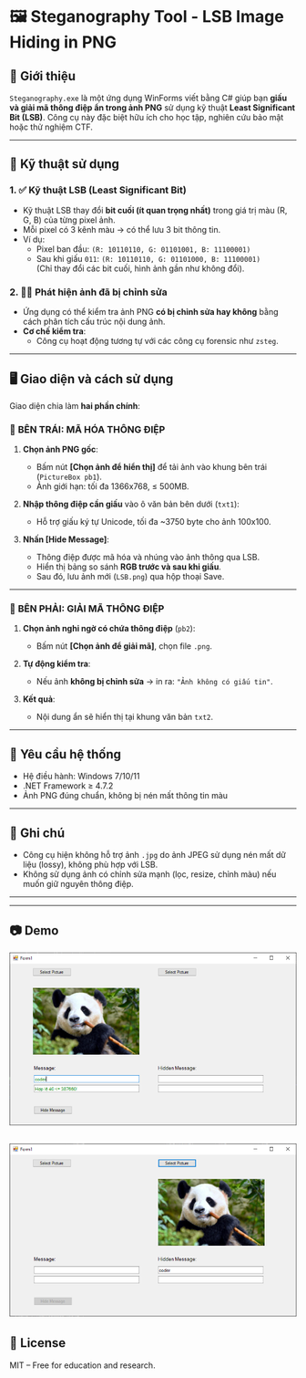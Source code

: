 # 🖼️ Steganography Tool - LSB Image Hiding in PNG

## 📌 Giới thiệu

`Steganography.exe` là một ứng dụng WinForms viết bằng C# giúp bạn **giấu và giải mã thông điệp ẩn trong ảnh PNG** sử dụng kỹ thuật **Least Significant Bit (LSB)**. Công cụ này đặc biệt hữu ích cho học tập, nghiên cứu bảo mật hoặc thử nghiệm CTF.

---

## 🧠 Kỹ thuật sử dụng

### 1. ✅ **Kỹ thuật LSB (Least Significant Bit)**

- Kỹ thuật LSB thay đổi **bit cuối (ít quan trọng nhất)** trong giá trị màu (R, G, B) của từng pixel ảnh.
- Mỗi pixel có 3 kênh màu → có thể lưu 3 bit thông tin.
- Ví dụ: 
  - Pixel ban đầu: `(R: 10110110, G: 01101001, B: 11100001)`
  - Sau khi giấu `011`: `(R: 10110110, G: 01101000, B: 11100001)`  
    (Chỉ thay đổi các bit cuối, hình ảnh gần như không đổi).

### 2. 🕵️‍♂️ **Phát hiện ảnh đã bị chỉnh sửa**

- Ứng dụng có thể kiểm tra ảnh PNG **có bị chỉnh sửa hay không** bằng cách phân tích cấu trúc nội dung ảnh.
- **Cơ chế kiểm tra**:
  - Công cụ hoạt động tương tự với các công cụ forensic như `zsteg`.

---

## 🖥️ Giao diện và cách sử dụng

Giao diện chia làm **hai phần chính**:

### 🔹 **BÊN TRÁI: MÃ HÓA THÔNG ĐIỆP**

1. **Chọn ảnh PNG gốc**:  
   - Bấm nút **[Chọn ảnh để hiển thị]** để tải ảnh vào khung bên trái (`PictureBox pb1`).
   - Ảnh giới hạn: tối đa 1366x768, ≤ 500MB.

2. **Nhập thông điệp cần giấu** vào ô văn bản bên dưới (`txt1`):
   - Hỗ trợ giấu ký tự Unicode, tối đa ~3750 byte cho ảnh 100x100.

3. **Nhấn [Hide Message]**:
   - Thông điệp được mã hóa và nhúng vào ảnh thông qua LSB.
   - Hiển thị bảng so sánh **RGB trước và sau khi giấu**.
   - Sau đó, lưu ảnh mới (`LSB.png`) qua hộp thoại Save.

---

### 🔸 **BÊN PHẢI: GIẢI MÃ THÔNG ĐIỆP**

1. **Chọn ảnh nghi ngờ có chứa thông điệp** (`pb2`):
   - Bấm nút **[Chọn ảnh để giải mã]**, chọn file `.png`.

2. **Tự động kiểm tra**:
   - Nếu ảnh **không bị chỉnh sửa** → in ra: `"Ảnh không có giấu tin"`.


3. **Kết quả**:
   - Nội dung ẩn sẽ hiển thị tại khung văn bản `txt2`.

---

## 📂 Yêu cầu hệ thống

- Hệ điều hành: Windows 7/10/11
- .NET Framework ≥ 4.7.2
- Ảnh PNG đúng chuẩn, không bị nén mất thông tin màu

---

## 📎 Ghi chú

- Công cụ hiện không hỗ trợ ảnh `.jpg` do ảnh JPEG sử dụng nén mất dữ liệu (lossy), không phù hợp với LSB.
- Không sử dụng ảnh có chỉnh sửa mạnh (lọc, resize, chỉnh màu) nếu muốn giữ nguyên thông điệp.


---



---

## 📷 Demo

![alt text](image.png)

![alt text](image-1.png)
---

## 📜 License

MIT – Free for education and research.
